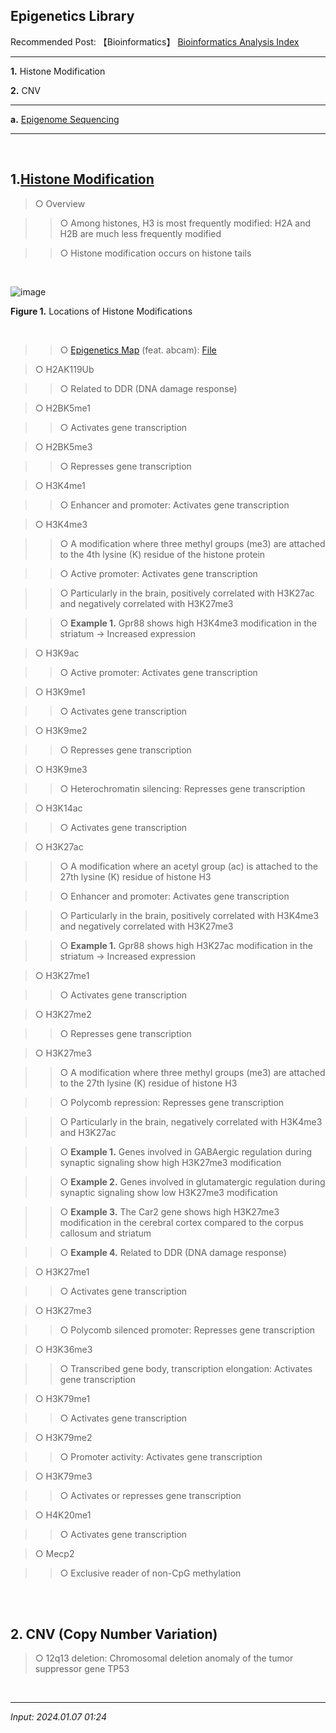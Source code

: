 ## **Epigenetics Library**

Recommended Post: 【Bioinformatics】 [Bioinformatics Analysis Index](https://jb243.github.io/pages/836)

---

**1.** Histone Modification

**2.** CNV

---

**a.** [Epigenome Sequencing](https://jb243.github.io/pages/1431)

---

<br>

## **1.[Histone Modification](https://jb243.github.io/pages/74)**

> ○ Overview

>> ○ Among histones, H3 is most frequently modified: H2A and H2B are much less frequently modified

>> ○ Histone modification occurs on histone tails

<br>

![image](https://github.com/user-attachments/assets/22ceffe3-7955-435f-a424-f79c5c5c275c)

**Figure 1.** Locations of Histone Modifications

<br>

>> ○ [Epigenetics Map](https://www.abcam.com/en-us/technical-resources/pathways/epigenetic-modifications-poster) (feat. abcam): [File](https://blog.kakaocdn.net/dn/Ljfhv/btsKYg5e9qm/K4IXMnCd7V966doOUCd1j1/epigenetic-modifications.pdf?attach=1&knm=tfile.pdf)

> ○ H2AK119Ub

>> ○ Related to DDR (DNA damage response)

> ○ H2BK5me1 

>> ○ Activates gene transcription

> ○ H2BK5me3

>> ○ Represses gene transcription

> ○ H3K4me1

>> ○ Enhancer and promoter: Activates gene transcription

> ○ H3K4me3

>> ○ A modification where three methyl groups (me3) are attached to the 4th lysine (K) residue of the histone protein

>> ○ Active promoter: Activates gene transcription

>> ○ Particularly in the brain, positively correlated with H3K27ac and negatively correlated with H3K27me3

>> ○ **Example 1.** Gpr88 shows high H3K4me3 modification in the striatum → Increased expression

> ○ H3K9ac

>> ○ Active promoter: Activates gene transcription

> ○ H3K9me1

>> ○ Activates gene transcription

> ○ H3K9me2 

>> ○ Represses gene transcription

> ○ H3K9me3

>> ○ Heterochromatin silencing: Represses gene transcription

> ○ H3K14ac

>> ○ Activates gene transcription

> ○ H3K27ac

>> ○ A modification where an acetyl group (ac) is attached to the 27th lysine (K) residue of histone H3

>> ○ Enhancer and promoter: Activates gene transcription

>> ○ Particularly in the brain, positively correlated with H3K4me3 and negatively correlated with H3K27me3

>> ○ **Example 1.** Gpr88 shows high H3K27ac modification in the striatum → Increased expression

> ○ H3K27me1

>> ○ Activates gene transcription

> ○ H3K27me2

>> ○ Represses gene transcription

> ○  H3K27me3

>> ○ A modification where three methyl groups (me3) are attached to the 27th lysine (K) residue of histone H3

>> ○ Polycomb repression: Represses gene transcription

>> ○ Particularly in the brain, negatively correlated with H3K4me3 and H3K27ac

>> ○ **Example 1.** Genes involved in GABAergic regulation during synaptic signaling show high H3K27me3 modification

>> ○ **Example 2.** Genes involved in glutamatergic regulation during synaptic signaling show low H3K27me3 modification

>> ○ **Example 3.** The Car2 gene shows high H3K27me3 modification in the cerebral cortex compared to the corpus callosum and striatum

>> ○ **Example 4.** Related to DDR (DNA damage response)

> ○ H3K27me1

>> ○ Activates gene transcription

> ○ H3K27me3

>> ○ Polycomb silenced promoter: Represses gene transcription

> ○ H3K36me3

>> ○ Transcribed gene body, transcription elongation: Activates gene transcription

> ○ H3K79me1

>> ○ Activates gene transcription

> ○ H3K79me2

>> ○ Promoter activity: Activates gene transcription

> ○ H3K79me3

>> ○ Activates or represses gene transcription 

> ○ H4K20me1

>> ○ Activates gene transcription

> ○ Mecp2

>> ○ Exclusive reader of non-CpG methylation

<br>

<br>

## **2\. CNV** (Copy Number Variation)

> ○ 12q13 deletion: Chromosomal deletion anomaly of the tumor suppressor gene TP53

<br>

---
 
_Input: 2024.01.07 01:24_

